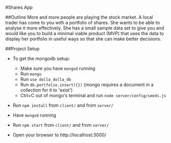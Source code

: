 #Shares App

##Outline
More and more people are playing the stock market. A local trader has come to you with a portfolio of shares. She wants to be able to analyse it more effectively. She has a small sample data set to give you and would like you to build a minimal viable product (MVP) that uses the data to display her portfolio in useful ways so that she can make better decisions.


##Project Setup

* To get the mongodb setup:
  * Make sure you have `mongod` running
  * Run `mongo`
  * Run `use dolla_dolla_db`
  * Run `db.portfolio.insert({})` (mongo requires a document in a collection for it to 'exist')
  * Ctrl+C out of mongo's terminal and run `node server/config/seeds.js`

* Run `npm install` from `client/` and from `server/`
* Have `mongod` running
* Run `npm start` from `client/` and from `server/`
* Open your browser to http://localhost:3000/
